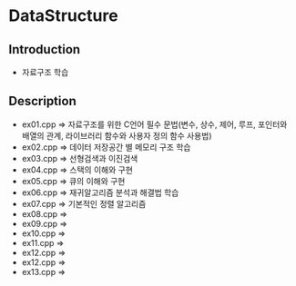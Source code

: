 # DataStructure

## Introduction
 - 자료구조 학습

## Description
- ex01.cpp => 자료구조를 위한 C언어 필수 문법(변수, 상수, 제어, 루프, 포인터와 배열의 관계, 라이브러리 함수와 사용자 정의 함수 사용법)
- ex02.cpp => 데이터 저장공간 별 메모리 구조 학습
- ex03.cpp => 선형검색과 이진검색 
- ex04.cpp => 스택의 이해와 구현 
- ex05.cpp => 큐의 이해와 구현
- ex06.cpp => 재귀알고리즘 분석과 해결법 학습 
- ex07.cpp => 기본적인 정렬 알고리즘  
- ex08.cpp => 
- ex09.cpp =>   
- ex10.cpp =>   
- ex11.cpp =>   
- ex12.cpp =>   
- ex12.cpp =>   
- ex13.cpp =>   
